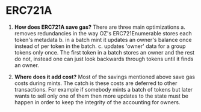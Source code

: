 # ERC721A

1. **How does ERC721A save gas?**
   There are three main optimizations
   a. removes redundancies in the way OZ's ERC721Enumerable stores each token's metadata
   b. in a batch mint it updates an owner's balance once instead of per token in the batch.
   c. updates 'owner' data for a group tokens only once. The first token in a batch stores an owner and the rest do not, instead one can just look backwards through tokens until it finds an owner.

2. **Where does it add cost?**
   Most of the savings mentioned above save gas costs during mints. The catch is these costs are deferred to other transactions. For example if somebody mints a batch of tokens but later wants to sell only one of them then more updates to the state must be happen in order to keep the integrity of the accounting for owners.

